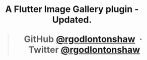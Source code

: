<h1 align="center">
  A Flutter Image Gallery plugin - Updated.
  <br>

> GitHub [@rgodlontonshaw](https://github.com/rgodlontonshaw) &nbsp;&middot;&nbsp;
> Twitter [@rgodlontonshaw](https://twitter.com/rgodlontonshaw)
